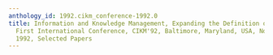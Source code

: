 ```yaml
---
anthology_id: 1992.cikm_conference-1992.0
title: Information and Knowledge Management, Expanding the Definition of "Database",
  First International Conference, CIKM'92, Baltimore, Maryland, USA, November 8-11,
  1992, Selected Papers
---
```

